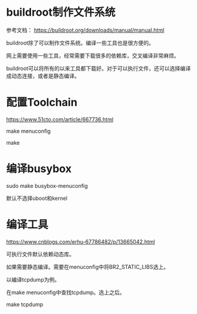 # buildroot制作文件系统

参考文档：
	https://buildroot.org/downloads/manual/manual.html

buildroot除了可以制作文件系统。编译一些工具也是很方便的。

网上需要使用一些工具，经常需要下载很多的依赖库，交叉编译非常麻烦。

buildroot可以将所有的以来工具都下载好。对于可以执行文件，还可以选择编译成动态连接，或者是静态编译。

# 配置Toolchain

https://www.51cto.com/article/667736.html

make menuconfig

make

# 编译busybox

sudo make busybox-menuconfig

默认不选择uboot和kernel

# 编译工具

https://www.cnblogs.com/erhu-67786482/p/13665042.html

可执行文件默认依赖动态库。

如果需要静态编译。需要在menuconfig中将BR2_STATIC_LIBS选上。

以编译tcpdump为例。

在make menuconfig中查找tcpdump。选上之后。

make tcpdump
